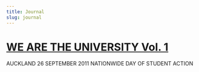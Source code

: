 ```yaml
---
title: Journal
slug: journal
---
```


# [WE ARE THE UNIVERSITY Vol. 1](/journal/vol-1)
AUCKLAND 26 SEPTEMBER 2011
NATIONWIDE DAY OF STUDENT ACTION